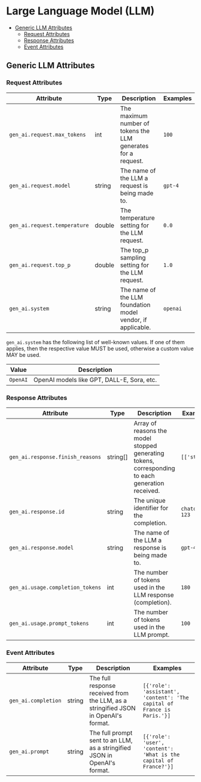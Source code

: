 <!--- Hugo front matter used to generate the website version of this page:
--->

# Large Language Model (LLM)

<!-- toc -->

- [Generic LLM Attributes](#generic-llm-attributes)
  - [Request Attributes](#request-attributes)
  - [Response Attributes](#response-attributes)
  - [Event Attributes](#event-attributes)

<!-- tocstop -->

## Generic LLM Attributes

### Request Attributes

<!-- semconv registry.llm(omit_requirement_level,tag=llm-generic-request) -->
| Attribute  | Type | Description  | Examples  |
|---|---|---|---|
| `gen_ai.request.max_tokens` | int | The maximum number of tokens the LLM generates for a request. | `100` |
| `gen_ai.request.model` | string | The name of the LLM a request is being made to. | `gpt-4` |
| `gen_ai.request.temperature` | double | The temperature setting for the LLM request. | `0.0` |
| `gen_ai.request.top_p` | double | The top_p sampling setting for the LLM request. | `1.0` |
| `gen_ai.system` | string | The name of the LLM foundation model vendor, if applicable. | `openai` |

`gen_ai.system` has the following list of well-known values. If one of them applies, then the respective value MUST be used, otherwise a custom value MAY be used.

| Value  | Description |
|---|---|
| `OpenAI` | OpenAI models like GPT, DALL-E, Sora, etc. |
<!-- endsemconv -->

### Response Attributes

<!-- semconv registry.llm(omit_requirement_level,tag=llm-generic-response) -->
| Attribute  | Type | Description  | Examples  |
|---|---|---|---|
| `gen_ai.response.finish_reasons` | string[] | Array of reasons the model stopped generating tokens, corresponding to each generation received. | `[['stop']]` |
| `gen_ai.response.id` | string | The unique identifier for the completion. | `chatcmpl-123` |
| `gen_ai.response.model` | string | The name of the LLM a response is being made to. | `gpt-4-0613` |
| `gen_ai.usage.completion_tokens` | int | The number of tokens used in the LLM response (completion). | `180` |
| `gen_ai.usage.prompt_tokens` | int | The number of tokens used in the LLM prompt. | `100` |
<!-- endsemconv -->

### Event Attributes

<!-- semconv registry.llm(omit_requirement_level,tag=llm-generic-events) -->
| Attribute  | Type | Description  | Examples  |
|---|---|---|---|
| `gen_ai.completion` | string | The full response received from the LLM, as a stringified JSON in OpenAI's format. | `[{'role': 'assistant', 'content': 'The capital of France is Paris.'}]` |
| `gen_ai.prompt` | string | The full prompt sent to an LLM, as a stringified JSON in OpenAI's format. | `[{'role': 'user', 'content': 'What is the capital of France?'}]` |
<!-- endsemconv -->